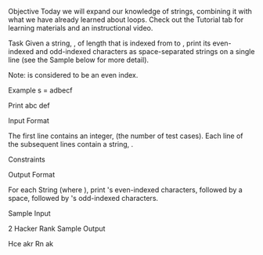 Objective
Today we will expand our knowledge of strings, combining it with what we have already learned about loops. Check out the Tutorial tab for learning materials and an instructional video.

Task
Given a string, , of length  that is indexed from  to , print its even-indexed and odd-indexed characters as  space-separated strings on a single line (see the Sample below for more detail).

Note:  is considered to be an even index.

Example
s = adbecf

Print abc def

Input Format

The first line contains an integer,  (the number of test cases).
Each line  of the  subsequent lines contain a string, .

Constraints

Output Format

For each String  (where ), print 's even-indexed characters, followed by a space, followed by 's odd-indexed characters.

Sample Input

2
Hacker
Rank
Sample Output

Hce akr
Rn ak
